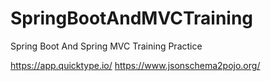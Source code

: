 # SpringBootAndMVCTraining
Spring Boot And Spring MVC Training Practice


https://app.quicktype.io/
https://www.jsonschema2pojo.org/
